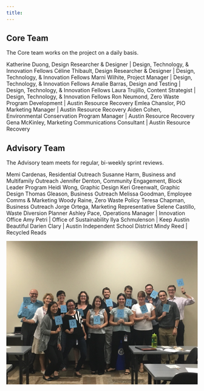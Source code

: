 ```yaml
---
title:
---
```


## Core Team

The Core team works on the project on a daily basis.

Katherine Duong, Design Researcher & Designer | Design, Technology, & Innovation Fellows
Céline Thibault, Design Researcher & Designer | Design, Technology, & Innovation Fellows
Marni Wilhite, Project Manager | Design, Technology, & Innovation Fellows
Amalie Barras, Design and Testing | Design, Technology, & Innovation Fellows
Laura Trujillo, Content Strategist | Design, Technology, & Innovation Fellows
Ron Neumond, Zero Waste Program Development | Austin Resource Recovery
Emlea Chanslor, PIO Marketing Manager | Austin Resource Recovery
Aiden Cohen, Environmental Conservation Program Manager | Austin Resource Recovery
Gena McKinley, Marketing Communications Consultant | Austin Resource Recovery

## Advisory Team

The Advisory team meets for regular, bi-weekly sprint reviews.

Memi Cardenas, Residential Outreach
Susanne Harm, Business and Multifamily Outreach
Jennifer Denton, Community Engagement, Block Leader Program
Heidi Wong, Graphic Design
Keri Greenwalt, Graphic Design
Thomas Gleason, Business Outreach
Melissa Goodman, Employee Comms & Marketing
Woody Raine, Zero Waste Policy
Teresa Chapman, Business Outreach
Jorge Ortega, Marketing Representative
Selene Castillo, Waste Diversion Planner
Ashley Pace, Operations Manager | Innovation Office
Amy Petri | Office of Sustainability
Ilya Schmulenson | Keep Austin Beautiful
Darien Clary | Austin Independent School District
Mindy Reed | Recycled Reads

![image of Advisory Team](/uploads/advisory_kickoff_teamshot.JPG)
